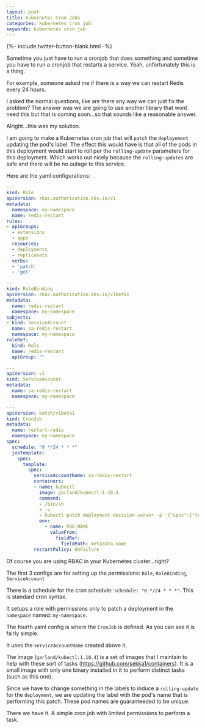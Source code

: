 ```yaml
---
layout: post
title: Kubernetes Cron Jobs
categories: kubernetes cron job
keywords: kubernetes cron job
---
```

{%- include twitter-button-blank.html -%}

Sometime you just have to run a cronjob that does something and sometime you have
to run a cronjob that restarts a service.  Yeah, unfortunately this is a thing.

For example, someone asked me if there is a way we can restart Redis every 24 hours.

I asked the normal questions, like are there any way we can just fix the problem?
The answer was we are going to use another library that wont need this but that is
coming soon...so that sounds like a reasonable answer.

Alright...this was my solution.  

I am going to make a Kubernetes cron job that will `patch` the `deployement` updating
the pod's label.  The effect this would have is that all of the pods in this deployment
would start to roll per the `rolling-update` parameters for this deployment.  Which
works out nicely because the `rolling-updates` are safe and there will be no outage
to this service.

Here are the yaml configurations:

```yaml
---
kind: Role
apiVersion: rbac.authorization.k8s.io/v1
metadata:
  namespace: my-namespace
  name: redis-restart
rules:
- apiGroups:
  - extensions
  - apps
  resources:
  - deployments
  - replicasets
  verbs:
  - 'patch'
  - 'get'

---
kind: RoleBinding
apiVersion: rbac.authorization.k8s.io/v1beta1
metadata:
  name: redis-restart
  namespace: my-namespace
subjects:
- kind: ServiceAccount
  name: sa-redis-restart
  namespace: my-namespace
roleRef:
  kind: Role
  name: redis-restart
  apiGroup: ""

---
apiVersion: v1
kind: ServiceAccount
metadata:
  name: sa-redis-restart
  namespace: my-namespace

---
apiVersion: batch/v1beta1
kind: CronJob
metadata:
  name: restart-redis
  namespace: my-namespace
spec:
  schedule: "0 */24 * * *"
  jobTemplate:
    spec:
      template:
        spec:
          serviceAccountName: sa-redis-restart
          containers:
          - name: kubectl
            image: garland/kubectl:1.10.4
            command:
            - /bin/sh
            - -c
            - kubectl patch deployment decision-server -p '{"spec":{"template":{"metadata":{"labels":{"restarted-by":"'${POD_NAME}'"}}}}}'
            env:
              - name: POD_NAME
                valueFrom:
                  fieldRef:
                    fieldPath: metadata.name
          restartPolicy: OnFailure
```

Of course you are using RBAC in your Kubernetes cluster...right?

The first 3 configs are for setting up the permissions: `Role`, `RoleBinding`, `ServiceAccount`

There is a schedule for the cron schedule: `schedule: "0 */24 * * *"`.  This is standard
cron syntax.

It setups a role with permissions only to patch a deployment in the `namespace` named: `my-namespace`.

The fourth yaml config is where the `CronJob` is defined.  As you can see it is fairly
simple.

It uses the `serviceAccountName` created above it.

The image (`garland/kubectl:1.10.4`) is a set of images that I maintain to help with
these sort of tasks (https://github.com/sekka1/containers).  It is a small image with
only one binary installed in it to perform distinct tasks (such as this one).

Since we have to change something in the labels to induce a `rolling-update` for the
`deployment`, we are updating the label with the pod's name that is performing this
patch.  These pod names are guaranteeded to be unique.

There we have it.  A simple cron job with limited permissions to perform a task.
